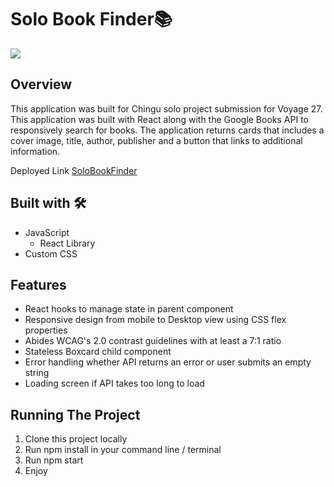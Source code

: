 # Solo Book Finder📚

![](BookFinder.gif)

## Overview

This application was built for Chingu solo project submission for Voyage 27. This application was built with React along with the Google Books API to responsively search for books. The application returns cards that includes a cover image, title, author, publisher and a button that links to additional information.

Deployed Link [SoloBookFinder](https://solo-book-finder.herokuapp.com/)

## Built with 🛠

- JavaScript
  - React Library
- Custom CSS

## Features

- React hooks to manage state in parent component
- Responsive design from mobile to Desktop view using CSS flex properties
- Abides WCAG's 2.0 contrast guidelines with at least a 7:1 ratio
- Stateless Boxcard child component
- Error handling whether API returns an error or user submits an empty string
- Loading screen if API takes too long to load

## Running The Project

1. Clone this project locally
2. Run npm install in your command line / terminal
3. Run npm start
4. Enjoy
